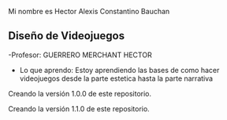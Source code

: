 Mi nombre es Hector Alexis Constantino Bauchan

## Diseño de Videojuegos
-Profesor: GUERRERO MERCHANT HECTOR
- Lo que aprendo: Estoy aprendiendo las bases de como hacer videojuegos desde la parte estetica hasta la parte narrativa

Creando la versión 1.0.0 de este repositorio.

Creando la versión 1.1.0 de este repositorio.
